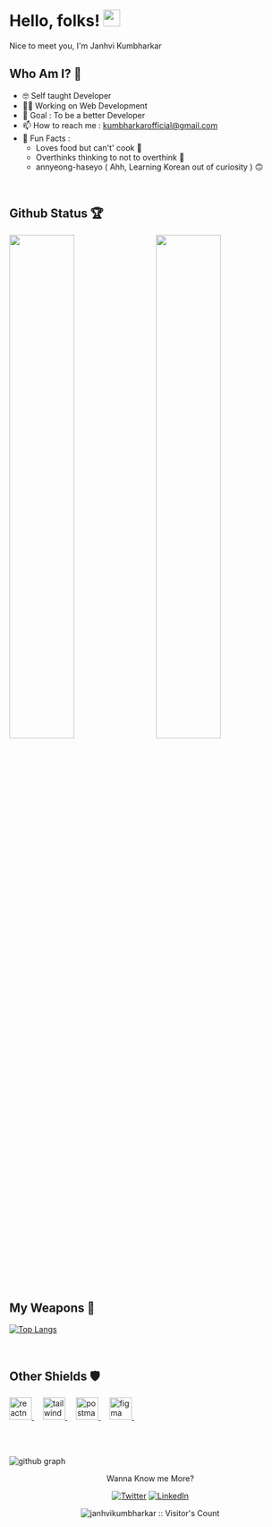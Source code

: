 # Hello, folks! <img src="https://raw.githubusercontent.com/MartinHeinz/MartinHeinz/master/wave.gif" width="30px" height="30px">

Nice to meet you, I'm Janhvi Kumbharkar
## Who Am I? 🤠

- 🤓 Self taught Developer 
- 👩‍💻 Working on Web Development 
- 🎯 Goal : To be a better Developer 
- 📫 How to reach me : kumbharkarofficial@gmail.com
- 💌 Fun Facts : 
    - Loves food but can't' cook 🐼 
    - Overthinks thinking to not to overthink 🙂
    - annyeong-haseyo ( Ahh, Learning Korean out of curiosity ) 🙃

<br>

## Github Status 🏆

<img  src="https://github-readme-stats.vercel.app/api?username=janhvikumbharkar&count_private=true&show_icons=true&hide_border=true&theme=react" width="48%" align="right" >
<img  src="https://github-readme-streak-stats.herokuapp.com/?user=janhvikumbharkar&theme=react" width="48%" >
<br>


## My Weapons 🌟

[![Top Langs](https://github-readme-stats.vercel.app/api/top-langs/?username=janhvikumbharkar&theme=react)](https://github.com/janhvikumbharkar/github-readme-stats)

<br>

## Other Shields 🛡

<p align="left">
    <a href="https://reactnative.dev/" target="_blank" rel="noreferrer"> <img src="https://reactnative.dev/img/header_logo.svg" alt="reactnative" width="40" height="40"/> </a> &nbsp; &nbsp;
    <a href="https://tailwindcss.com/" target="_blank" rel="noreferrer"> <img src="https://www.vectorlogo.zone/logos/tailwindcss/tailwindcss-icon.svg" alt="tailwind" width="40" height="40"/> </a> &nbsp; &nbsp;
    <a href="https://postman.com" target="_blank" rel="noreferrer"> <img src="https://www.vectorlogo.zone/logos/getpostman/getpostman-icon.svg" alt="postman" width="40" height="40"/> </a> &nbsp; &nbsp;
    <a href="https://www.figma.com/" target="_blank" rel="noreferrer"> <img src="https://www.vectorlogo.zone/logos/figma/figma-icon.svg" alt="figma" width="40" height="40"/> </a> &nbsp; &nbsp;
    <br />
    <br />
</p>

<br>

 ![github graph](https://github-readme-activity-graph.cyclic.app/graph?username=janhvikumbharkar&theme=react-dark)
<br>

<p align="center">Wanna Know me More?</p>

<p align="center">
 
<a href="https://twitter.com/@JanhviKumbhark1" target="_blank">
<img src="https://img.shields.io/badge/-Twitter-%231DA1F2" alt="Twitter" /></a> 

<a href="https://www.linkedin.com/in/janhvikumbharkar/" target="_blank">
<img src="https://img.shields.io/badge/-LinkedIn-%233781da" alt="LinkedIn"/></a>  

</p>

<p align="center"><img src="https://visitor-badge.laobi.icu/badge?page_id=janhvikumbharkar.janhvikumbharkar" alt="janhvikumbharkar :: Visitor's Count" /></p>
